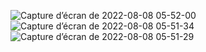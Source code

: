 ![Capture d’écran de 2022-08-08 05-52-00](https://user-images.githubusercontent.com/58574953/183335588-7ddee977-7dc0-4506-beff-6f44746f7632.png)
![Capture d’écran de 2022-08-08 05-51-34](https://user-images.githubusercontent.com/58574953/183335589-6187e212-b2af-4f98-b4f6-a3672de5b198.png)
![Capture d’écran de 2022-08-08 05-51-29](https://user-images.githubusercontent.com/58574953/183335591-e59efa4c-c994-445e-8aa5-8fc99b0c101a.png)

